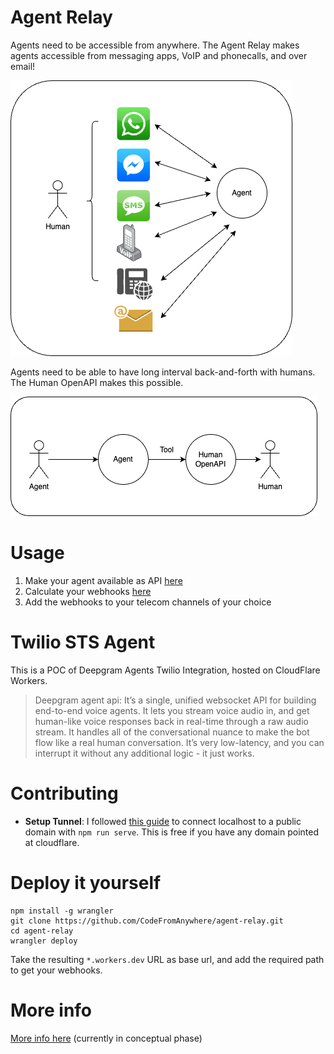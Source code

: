 # Agent Relay

Agents need to be accessible from anywhere. The Agent Relay makes agents accessible from messaging apps, VoIP and phonecalls, and over email!

![](public/agent-relay.drawio.png)

Agents need to be able to have long interval back-and-forth with humans. The Human OpenAPI makes this possible.

![](human-openapi.drawio.png)

# Usage

1. Make your agent available as API [here](https://agent.actionschema.com)
2. Calculate your webhooks [here](https://agent-relay.actionschema.workers.dev)
3. Add the webhooks to your telecom channels of your choice

# Twilio STS Agent

This is a POC of Deepgram Agents Twilio Integration, hosted on CloudFlare Workers.

> Deepgram agent api: It’s a single, unified websocket API for building end-to-end voice agents. It lets you stream voice audio in, and get human-like voice responses back in real-time through a raw audio stream. It handles all of the conversational nuance to make the bot flow like a real human conversation. It’s very low-latency, and you can interrupt it without any additional logic - it just works.

# Contributing

- **Setup Tunnel**: I followed [this guide](https://developers.cloudflare.com/cloudflare-one/connections/connect-networks/get-started/create-local-tunnel/) to connect localhost to a public domain with `npm run serve`. This is free if you have any domain pointed at cloudflare.

# Deploy it yourself

```
npm install -g wrangler
git clone https://github.com/CodeFromAnywhere/agent-relay.git
cd agent-relay
wrangler deploy
```

Take the resulting `*.workers.dev` URL as base url, and add the required path to get your webhooks.

# More info

[More info here](more-info.md) (currently in conceptual phase)
